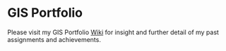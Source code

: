 # GIS Portfolio
Please visit my GIS Portfolio [Wiki](https://github.com/fernandezgk/GISPortfolio/wiki) for insight and further detail of my past assignments and achievements. 
